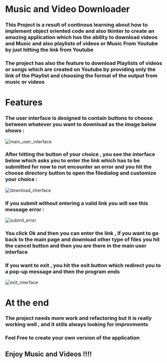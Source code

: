 # Music and Video Downloader
### This Project is a result of continous learning about how to implement object oriented code and also tkinter to create an amazing application which has the ability to download videos and Music and also playlists of videos or Music From Youtube by just hitting the link from Youtube
### The project has also the feature to download Playlists of videos or songs which are created on Youtube by providing only the link of the Playlist and choosing the format of the output from music or videos 

# Features
### The user interface is designed to contain buttons to choose between whatever you want to download as the image below shows :
![main_user_interface](https://user-images.githubusercontent.com/76720983/201758675-28fbcd5d-1347-4178-b184-14820b9db68d.png)

### After hitting the button of your choice , you see the interface below which asks you to enter the link which has to be submitted for now to not encounter an error and you hit the choose directory button to open the filedialog and customize your choice :
![download_interface](https://user-images.githubusercontent.com/76720983/201759082-5ca06598-26d9-4c84-9395-6dfb825f58b5.png)

### If you submit without entering a valid link you will see this message error : 
![submit_error](https://user-images.githubusercontent.com/76720983/201759170-62d065b8-bd2b-499f-992e-490986a4f21f.png)
### You click Ok and then you can enter the link , if you want to go back to the main page and download other type of files you hit the cancel button and then you are there in the main user interface 

### If you want to exit , you hit the exit button which redirect you to a pop-up message and then the program ends 
![exit_interface](https://user-images.githubusercontent.com/76720983/201759279-c6bdd370-1720-467a-aa88-9c6d8835dbd5.png)


# At the end 
### The project needs more work and refactoring but it is really working well , and it stills always looking for improvments
### Feel Free to create your own version of the application
## Enjoy Music and Videos !!!!
